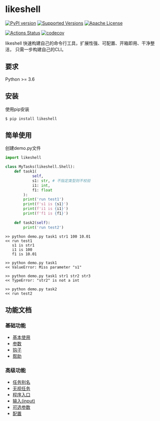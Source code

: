 # likeshell

[![PyPI version](https://badge.fury.io/py/likeshell.svg)](https://badge.fury.io/py/likeshell)
[![Supported Versions](https://img.shields.io/pypi/pyversions/likeshell.svg)](https://pypi.org/project/likeshell)
[![Apache License](https://img.shields.io/badge/License-Apache%202.0-blue.svg)](LICENSE)

[![Actions Status](https://github.com/Orisdaddy/likeshell/workflows/Macos%20Test/badge.svg)](https://github.com/Orisdaddy/likeshell/actions)
[![codecov](https://codecov.io/gh/Orisdaddy/likeshell/branch/master/graph/badge.svg)](https://codecov.io/gh/Orisdaddy/likeshell)


likeshell 快速构建自己的命令行工具，扩展性强、可配置、开箱即用、干净整洁，
只需一步构建自己的CLI。

## 要求

Python >= 3.6

## 安装

使用pip安装

```shell script
$ pip install likeshell
```


## 简单使用

创建demo.py文件

```python
import likeshell

class MyTasks(likeshell.Shell):
    def task1(
            self,
            s1: str, # 不指定类型则不校验
            i1: int,
            f1: float
        ):
        print('run test1')
        print(f's1 is {s1}')
        print(f'i1 is {i1}')
        print(f'f1 is {f1}')
    
    def task2(self):
        print('run test2')

```

```shell script
>> python demo.py task1 str1 100 10.01
<< run test1
   s1 is str1
   i1 is 100
   f1 is 10.01

>> python demo.py task1
<< ValueError: Miss parameter "s1"

>> python demo.py task1 str1 str2 str3
<< TypeError: "str2" is not a int

>> python demo.py task2
<< run test2

```


## 功能文档
### 基础功能

- [基本使用](docs/basic/Usage.md)
- [参数](docs/basic/Parameter.md)
- [钩子](docs/basic/Hook.md)
- [帮助](docs/basic/Help.md)

### 高级功能

- [任务别名](docs/advanced/Alias.md)
- [无视任务](docs/advanced/Ignore.md)
- [程序入口](docs/advanced/Main.md)
- [输入(input)](docs/advanced/Input.md)
- [可选参数](docs/advanced/Options.md)
- [配置](docs/advanced/Config.md)
